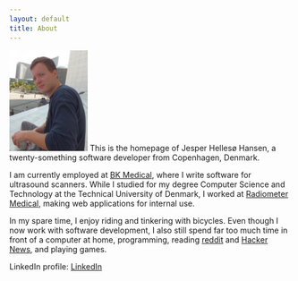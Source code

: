 ```yaml
---
layout: default
title: About
---
```


<img src="/images/jesper.jpg" class="right" style="width:140px" />
This is the homepage of Jesper Hellesø Hansen, a twenty-something software developer from Copenhagen, Denmark. 

I am currently employed at [BK Medical][], where I write software for ultrasound scanners. While I studied for my degree Computer Science and Technology at the Technical University of Denmark, I worked at [Radiometer Medical][], making web applications for internal use.

In my spare time, I enjoy riding and tinkering with bicycles. Even though I now work with software development, I also still spend far too much time in front of a computer at home,  programming, reading [reddit][] and [Hacker News][], and playing games.

LinkedIn profile: [LinkedIn][]

[BK Medical]: http://www.bkmed.com/
[Radiometer Medical]: http://www.radiometer.dk/
[reddit]: http://reddit.com
[Hacker News]: http://news.ycombinator
[LinkedIn]: http://dk.linkedin.com/in/jesperhh/